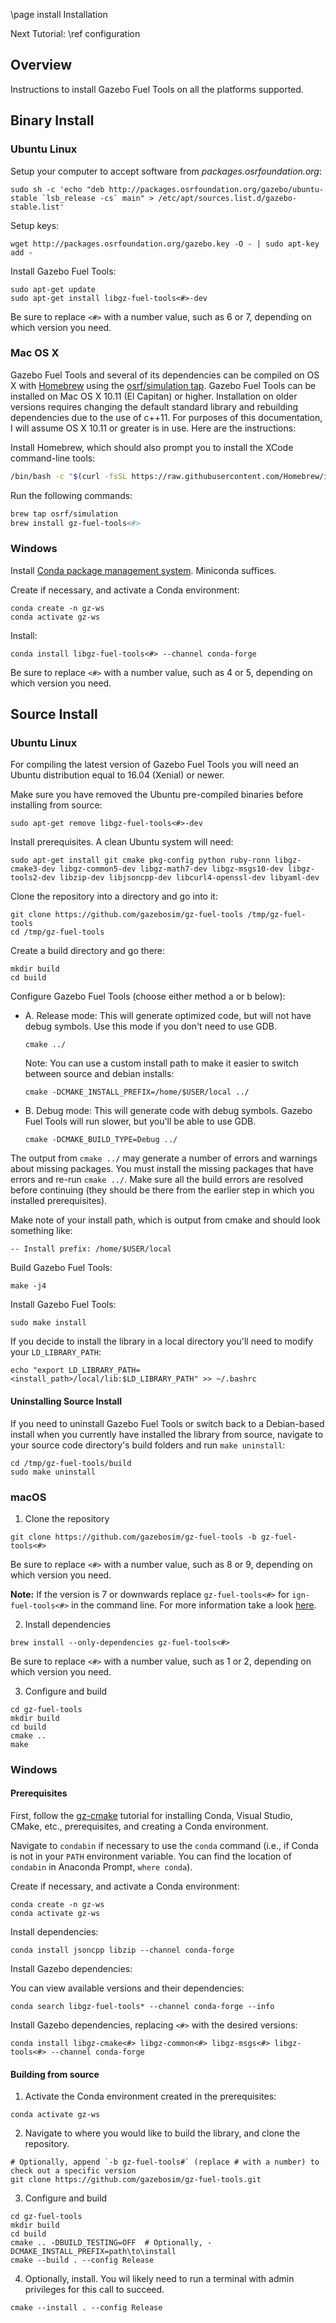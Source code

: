 \page install Installation

Next Tutorial: \ref configuration

## Overview

Instructions to install Gazebo Fuel Tools on all the platforms supported.

## Binary Install

### Ubuntu Linux

Setup your computer to accept software from
*packages.osrfoundation.org*:
```
sudo sh -c 'echo "deb http://packages.osrfoundation.org/gazebo/ubuntu-stable `lsb_release -cs` main" > /etc/apt/sources.list.d/gazebo-stable.list'
```

Setup keys:
```
wget http://packages.osrfoundation.org/gazebo.key -O - | sudo apt-key add -
```

Install Gazebo Fuel Tools:
```
sudo apt-get update
sudo apt-get install libgz-fuel-tools<#>-dev
```

Be sure to replace `<#>` with a number value, such as 6 or 7, depending on
which version you need.

### Mac OS X

Gazebo Fuel Tools and several of its dependencies can be compiled on OS
X with [Homebrew](http://brew.sh/) using the [osrf/simulation
tap](https://github.com/osrf/homebrew-simulation). Gazebo Fuel Tools can
be installed on Mac OS X 10.11 (El Capitan) or higher.
Installation on older versions requires changing the default standard
library and rebuilding dependencies due to the use of c++11. For
purposes of this documentation, I will assume OS X 10.11 or greater is in use.
Here are the instructions:

Install Homebrew, which should also prompt you to install the XCode
command-line tools:
```bash
/bin/bash -c "$(curl -fsSL https://raw.githubusercontent.com/Homebrew/install/HEAD/install.sh)"
```

Run the following commands:
```bash
brew tap osrf/simulation
brew install gz-fuel-tools<#>
```

### Windows

Install [Conda package management system](https://docs.conda.io/projects/conda/en/latest/user-guide/install/download.html).
Miniconda suffices.

Create if necessary, and activate a Conda environment:
```
conda create -n gz-ws
conda activate gz-ws
```

Install:

```
conda install libgz-fuel-tools<#> --channel conda-forge
```

Be sure to replace `<#>` with a number value, such as 4 or 5, depending on
which version you need.

## Source Install

### Ubuntu Linux

For compiling the latest version of Gazebo Fuel Tools you will need an
Ubuntu distribution equal to 16.04 (Xenial) or newer.

Make sure you have removed the Ubuntu pre-compiled binaries before
installing from source:

```
sudo apt-get remove libgz-fuel-tools<#>-dev
```

Install prerequisites. A clean Ubuntu system will need:

```
sudo apt-get install git cmake pkg-config python ruby-ronn libgz-cmake3-dev libgz-common5-dev libgz-math7-dev libgz-msgs10-dev libgz-tools2-dev libzip-dev libjsoncpp-dev libcurl4-openssl-dev libyaml-dev
```

Clone the repository into a directory and go into it:

```
git clone https://github.com/gazebosim/gz-fuel-tools /tmp/gz-fuel-tools
cd /tmp/gz-fuel-tools
```

Create a build directory and go there:

```
mkdir build
cd build
```

Configure Gazebo Fuel Tools (choose either method a or b below):

* A.  Release mode: This will generate optimized code, but will not have debug symbols. Use this mode if you don't need to use GDB.
  ```
  cmake ../
  ```

  Note: You can use a custom install path to make it easier to switch
  between source and debian installs:
  ```
  cmake -DCMAKE_INSTALL_PREFIX=/home/$USER/local ../
  ```

* B. Debug mode: This will generate code with debug symbols. Gazebo Fuel Tools will run slower, but you'll be able to use GDB.
  ```
  cmake -DCMAKE_BUILD_TYPE=Debug ../
  ```

The output from `cmake ../` may generate a number of errors and warnings
about missing packages. You must install the missing packages that have
errors and re-run `cmake ../`. Make sure all the build errors are
resolved before continuing (they should be there from the earlier step
in which you installed prerequisites).

Make note of your install path, which is output from cmake and should
look something like:
```
-- Install prefix: /home/$USER/local
```

Build Gazebo Fuel Tools:
```
make -j4
```

Install Gazebo Fuel Tools:
```
sudo make install
```

If you decide to install the library in a local directory you'll need to
modify your `LD_LIBRARY_PATH`:
```
echo "export LD_LIBRARY_PATH=<install_path>/local/lib:$LD_LIBRARY_PATH" >> ~/.bashrc
```

#### Uninstalling Source Install

If you need to uninstall Gazebo Fuel Tools or switch back to a
Debian-based install when you currently have installed the library from
source, navigate to your source code directory's build folders and run
`make uninstall`:
```
cd /tmp/gz-fuel-tools/build
sudo make uninstall
```

### macOS

1. Clone the repository
  ```
  git clone https://github.com/gazebosim/gz-fuel-tools -b gz-fuel-tools<#>
  ```
  Be sure to replace `<#>` with a number value, such as 8 or 9, depending on
  which version you need. 
  
  **Note:** If the version is 7 or downwards replace `gz-fuel-tools<#>` for `ign-fuel-tools<#>` in the command line. For more information take a look [here](https://community.gazebosim.org/t/a-new-era-for-gazebo/1356).

2. Install dependencies
  ```
  brew install --only-dependencies gz-fuel-tools<#>
  ```
  Be sure to replace `<#>` with a number value, such as 1 or 2, depending on
  which version you need.

3. Configure and build
  ```
  cd gz-fuel-tools
  mkdir build
  cd build
  cmake ..
  make
  ```

### Windows

#### Prerequisites

First, follow the [gz-cmake](https://github.com/gazebosim/gz-cmake) tutorial for installing Conda, Visual Studio, CMake, etc., prerequisites, and creating a Conda environment.

Navigate to ``condabin`` if necessary to use the ``conda`` command (i.e., if Conda is not in your `PATH` environment variable. You can find the location of ``condabin`` in Anaconda Prompt, ``where conda``).

Create if necessary, and activate a Conda environment:
```
conda create -n gz-ws
conda activate gz-ws
```

Install dependencies:
```
conda install jsoncpp libzip --channel conda-forge
```

Install Gazebo dependencies:

You can view available versions and their dependencies:
```
conda search libgz-fuel-tools* --channel conda-forge --info
```

Install Gazebo dependencies, replacing `<#>` with the desired versions:
```
conda install libgz-cmake<#> libgz-common<#> libgz-msgs<#> libgz-tools<#> --channel conda-forge
```

#### Building from source

1. Activate the Conda environment created in the prerequisites:
  ```
  conda activate gz-ws
  ```

2. Navigate to where you would like to build the library, and clone the repository.
  ```
  # Optionally, append `-b gz-fuel-tools#` (replace # with a number) to check out a specific version
  git clone https://github.com/gazebosim/gz-fuel-tools.git
  ```

3. Configure and build
  ```
  cd gz-fuel-tools
  mkdir build
  cd build
  cmake .. -DBUILD_TESTING=OFF  # Optionally, -DCMAKE_INSTALL_PREFIX=path\to\install
  cmake --build . --config Release
  ```

4. Optionally, install. You wil likely need to run a terminal with admin privileges for this call to succeed.
  ```
  cmake --install . --config Release
  ```
